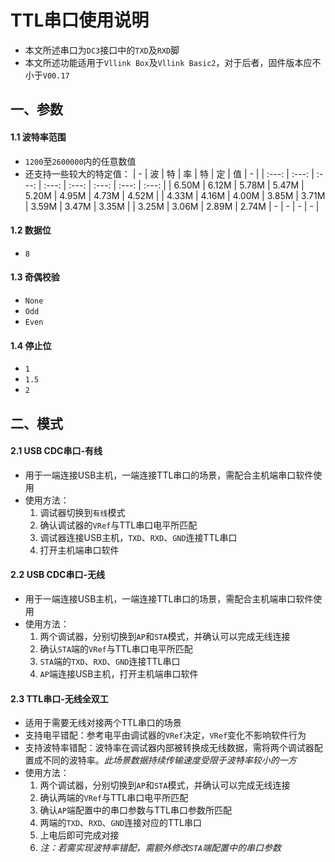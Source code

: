 # TTL串口使用说明
* 本文所述串口为`DC3`接口中的`TXD`及`RXD`脚
* 本文所述功能适用于`Vllink Box`及`Vllink Basic2`，对于后者，固件版本应不小于`V00.17`

## 一、参数
#### 1.1 波特率范围
* `1200`至`2600000`内的任意数值
* 还支持一些较大的特定值：
    | - | 波 | 特 | 率 | 特 | 定 | 值 | - |
    | :---: | :---: | :---: | :---: | :---: | :---: | :---: | :---: |
    | 6.50M | 6.12M | 5.78M | 5.47M | 5.20M | 4.95M | 4.73M | 4.52M | 
    | 4.33M | 4.16M | 4.00M | 3.85M | 3.71M | 3.59M | 3.47M | 3.35M | 
    | 3.25M | 3.06M | 2.89M | 2.74M | - | - | - | - |
#### 1.2 数据位
* `8`
#### 1.3 奇偶校验
* `None`
* `Odd`
* `Even`
#### 1.4 停止位
* `1`
* `1.5`
* `2`

## 二、模式
#### 2.1 USB CDC串口-有线
* 用于一端连接USB主机，一端连接TTL串口的场景，需配合主机端串口软件使用
* 使用方法：
    1. 调试器切换到`有线`模式
    2. 确认调试器的`VRef`与TTL串口电平所匹配
    3. 调试器连接USB主机，`TXD`、`RXD`、`GND`连接TTL串口
    4. 打开主机端串口软件

#### 2.2 USB CDC串口-无线
* 用于一端连接USB主机，一端连接TTL串口的场景，需配合主机端串口软件使用
* 使用方法：
    1. 两个调试器，分别切换到`AP`和`STA`模式，并确认可以完成无线连接
    2. 确认`STA`端的`VRef`与TTL串口电平所匹配
    3. `STA`端的`TXD`、`RXD`、`GND`连接TTL串口
    4. `AP`端连接USB主机，打开主机端串口软件

#### 2.3 TTL串口-无线全双工
* 适用于需要无线对接两个TTL串口的场景
* 支持电平错配：参考电平由调试器的`VRef`决定，`VRef`变化不影响软件行为
* 支持波特率错配：波特率在调试器内部被转换成无线数据，需将两个调试器配置成不同的波特率。*此场景数据持续传输速度受限于波特率较小的一方*
* 使用方法：
    1. 两个调试器，分别切换到`AP`和`STA`模式，并确认可以完成无线连接
    2. 确认两端的`VRef`与TTL串口电平所匹配
    3. 确认`AP`端配置中的串口参数与TTL串口参数所匹配
    4. 两端的`TXD`、`RXD`、`GND`连接对应的TTL串口
    5. 上电后即可完成对接
    7. *注：若需实现波特率错配，需额外修改`STA`端配置中的串口参数*